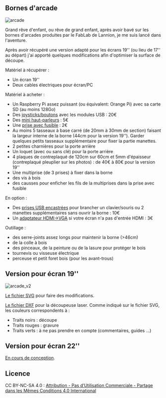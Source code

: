 ## Bornes d'arcade

![arcade](https://user-images.githubusercontent.com/16662847/86014605-d7c5b680-ba20-11ea-9023-f9b0c5f15df4.jpg)

Grand rêve d'enfant, ou rêve de grand enfant, après avoir bavé sur les bornes d'arcades produites par le FabLab de Lannion, je me suis lancé dans l'aventure.

Après avoir récupéré une version adapté pour les écrans 19'' (ou lieu de 17'' au départ) j'ai apporté quelques modifications afin d'optimiser la surface de découpe.

Matériel à récupérer :
- Un écran 19''
- Deux cables électriques pour écran/PC

Matériel à acheter :
- Un Raspberry Pi assez puissant (ou équivalent: Orange Pi) avec sa carte SD (au moins 128Go)
- Des [joysticks/boutons](https://fr.aliexpress.com/item/4000004457937.html) avec les modules USB : 20€
- Des [mini haut-parleurs](https://fr.aliexpress.com/item/1005002411353104.html) : 5€
- Une [prise avec fusible](https://fr.aliexpress.com/item/32811449611.html) : 2€
- Au moins 5 tasseaux à base carré (de 20mm à 30mm de section) faisant la largeur interne de la borne (44cm pour la version 19''). Garder quelques petits tasseaux supplémentaire pour fixer la partie manettes.
- 2 petites charnières pour la porte arrière
- Un loquet (avec ou sans clé) pour la porte arrière
- 4 plaques de contreplaqué de 120cm sur 60cm et 5mm d'épaisseur (contreplaqué pleuplier sur les photos) : de 40€ à 80€ pour la version 19''
- Une multiprise (de 3 prises) à fixer dans la borne
- des vis à bois
- des causses pour enficher les fils de la multiprises dans la prise avec fusible

En option :
- Des [prises USB encastrées](https://fr.aliexpress.com/item/1005001426764800.html) pour brancher un clavier/souris ou 2 manettes supplémentaires sans ouvrir la borne : 10€
- Un [adaptateur HDMI->VGA](https://fr.aliexpress.com/item/1005002583274780.html) si votre écran n'a pas d'entrée HDMI : 3€

Outillage :
- des serre-joints assez longs pour maintenir la borne (>46cm)
- de la colle à bois
- des pinceaux, de la peinture ou de la lasure pour protéger le bois
- tournevis ou visseuse électrique
- perceuse et petit foret bois (pour les avant-trous)

## Version pour écran 19''

![arcade_v2](https://user-images.githubusercontent.com/16662847/155139068-2fffe80b-8d61-4e63-b28b-ba7e4c2d7797.jpg)


[Le fichier SVG](arcade.svg) pour faire des modifications.

[Le fichier DXF](arcade.dxf) pour la découpeuse laser. Comme indiqué sur le fichier SVG, les couleurs correspondents à :
- Traits noirs : découpe
- Traits rouges : gravure
- Traits verts : à ne pas prendre en compte (commentaires, guides ...)

## Version pour écran 22''

[En cours de conception](arcade_22.svg).

## Licence

CC BY-NC-SA 4.0 : [Attribution - Pas d’Utilisation Commerciale - Partage dans les Mêmes Conditions 4.0 International](https://creativecommons.org/licenses/by-nc-sa/4.0/deed.fr)
